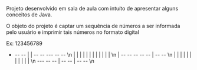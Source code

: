Projeto desenvolvido em sala de aula com intuíto de apresentar alguns conceitos de Java.

O objeto do projeto é captar um sequência de números a ser informada pelo usuário e imprimir tais números no formato digital

Ex: 123456789

 -    --   --  |  |  --   --  ---   --   --   \n
  |     |    | |  | |    |       | |  | |  |  \n
  |   --   --   --   --   --     |  --   --   \n
  |  |       |    |    | |  |    | |  |    |  \n
 ---  --   --     |  --   --     |  --   --  \n












